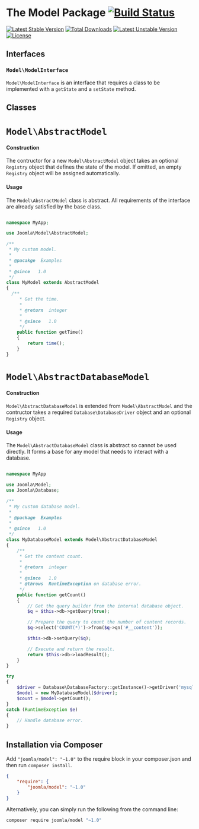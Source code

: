 # The Model Package [![Build Status](https://ci.joomla.org/api/badges/joomla-framework/model/status.svg)](https://ci.joomla.org/joomla-framework/model)

[![Latest Stable Version](https://poser.pugx.org/joomla/model/v/stable)](https://packagist.org/packages/joomla/model)
[![Total Downloads](https://poser.pugx.org/joomla/model/downloads)](https://packagist.org/packages/joomla/model)
[![Latest Unstable Version](https://poser.pugx.org/joomla/model/v/unstable)](https://packagist.org/packages/joomla/model)
[![License](https://poser.pugx.org/joomla/model/license)](https://packagist.org/packages/joomla/model)

## Interfaces

### `Model\ModelInterface`

`Model\ModelInterface` is an interface that requires a class to be implemented with a `getState` and a `setState` method.

## Classes

# `Model\AbstractModel`

#### Construction

The contructor for a new `Model\AbstractModel` object takes an optional `Registry` object that defines the state of the model. If omitted, an empty `Registry` object will be assigned automatically.

#### Usage

The `Model\AbstractModel` class is abstract. All requirements of the interface are already satisfied by the base class.

```php

namespace MyApp;

use Joomla\Model\AbstractModel;

/**
 * My custom model.
 *
 * @pacakge  Examples
 *
 * @since   1.0
 */
class MyModel extends AbstractModel
{
  /**
	 * Get the time.
	 *
	 * @return  integer
	 *
	 * @since   1.0
	 */
	public function getTime()
	{
		return time();
	}
}
```

# `Model\AbstractDatabaseModel`

#### Construction

`Model\AbstractDatabaseModel` is extended from `Model\AbstractModel` and the contructor takes a required `Database\DatabaseDriver` object and an optional `Registry` object.

#### Usage

The `Model\AbstractDatabaseModel` class is abstract so cannot be used directly. It forms a base for any model that needs to interact with a database.

```php

namespace MyApp

use Joomla\Model;
use Joomla\Database;

/**
 * My custom database model.
 *
 * @package  Examples
 *
 * @since   1.0
 */
class MyDatabaseModel extends Model\AbstractDatabaseModel
{
	/**
	 * Get the content count.
	 *
	 * @return  integer
	 *
	 * @since   1.0
	 * @throws  RuntimeException on database error.
	 */
	public function getCount()
	{
		// Get the query builder from the internal database object.
		$q = $this->db->getQuery(true);

		// Prepare the query to count the number of content records.
		$q->select('COUNT(*)')->from($q->qn('#__content'));

		$this->db->setQuery($q);

		// Execute and return the result.
		return $this->db->loadResult();
	}
}

try
{
	$driver = Database\DatabaseFactory::getInstance()->getDriver('mysqli');
	$model = new MyDatabaseModel($driver);
	$count = $model->getCount();
}
catch (RuntimeException $e)
{
	// Handle database error.
}
```


## Installation via Composer

Add `"joomla/model": "~1.0"` to the require block in your composer.json and then run `composer install`.

```json
{
	"require": {
		"joomla/model": "~1.0"
	}
}
```

Alternatively, you can simply run the following from the command line:

```sh
composer require joomla/model "~1.0"
```
